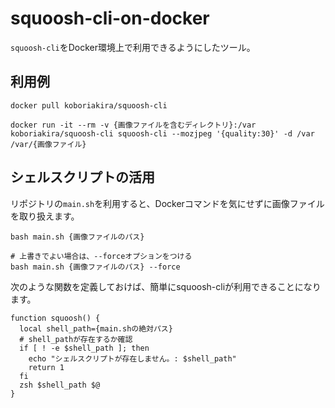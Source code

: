 # squoosh-cli-on-docker

`squoosh-cli`をDocker環境上で利用できるようにしたツール。

## 利用例

```
docker pull koboriakira/squoosh-cli
```

```
docker run -it --rm -v {画像ファイルを含むディレクトリ}:/var koboriakira/squoosh-cli squoosh-cli --mozjpeg '{quality:30}' -d /var /var/{画像ファイル}
```

## シェルスクリプトの活用

リポジトリの`main.sh`を利用すると、Dockerコマンドを気にせずに画像ファイルを取り扱えます。

```
bash main.sh {画像ファイルのパス}

# 上書きでよい場合は、--forceオプションをつける
bash main.sh {画像ファイルのパス} --force
```

次のような関数を定義しておけば、簡単にsquoosh-cliが利用できることになります。
```
function squoosh() {
  local shell_path={main.shの絶対パス}
  # shell_pathが存在するか確認
  if [ ! -e $shell_path ]; then
    echo "シェルスクリプトが存在しません。: $shell_path"
    return 1
  fi
  zsh $shell_path $@
}
```
